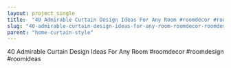 ```yaml
---
layout: project_single
title:  "40 Admirable Curtain Design Ideas For Any Room #roomdecor #roomdesign #roomideas"
slug: "40-admirable-curtain-design-ideas-for-any-room-roomdecor-roomdesign-roomideas"
parent: "home-curtain-style"
---
```

40 Admirable Curtain Design Ideas For Any Room #roomdecor #roomdesign #roomideas